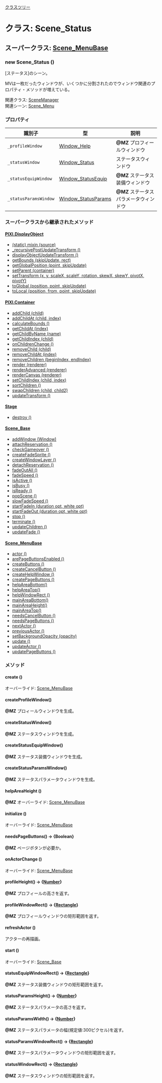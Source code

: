 [クラスツリー](index.md)

# クラス: Scene_Status

## スーパークラス: [Scene_MenuBase](Scene_MenuBase.md)

### new Scene_Status ()
[ステータス]のシーン。

MVは一枚だったウィンドウが、いくつかに分割されたのでウィンドウ関連のプロパティ・メソッドが増えている。

関連クラス: [SceneManager](SceneManager.md)<br />
関連シーン: [Scene_Menu](Scene_Menu.md)

### プロパティ

| 識別子 | 型 | 説明 |
| --- | --- | --- |
| `_profileWindow` | [Window_Help](Window_Help.md) | **@MZ** プロフィールウィンドウ |
| `_statusWindow` | [Window_Status](Window_Status.md) | ステータスウィンドウ |
| `_statusEquipWindow` | [Window_StatusEquip](Window_StatusEquip.md) | **@MZ** ステータス装備ウィンドウ |
| `_statusParamsWindow` | [Window_StatusParams](Window_StatusParams.md) | **@MZ** ステータスパラメータウィンドウ |


### スーパークラスから継承されたメソッド

#### [PIXI.DisplayObject](PIXI.DisplayObject.md)

* [(static) mixin (source)](PIXI.DisplayObject.md#static-mixin-source)
* [\_recursivePostUpdateTransform ()](PIXI.DisplayObject.md#_recursivepostupdatetransform-)
* [displayObjectUpdateTransform ()](PIXI.DisplayObject.md#displayobjectupdatetransform-)
* [getBounds (skipUpdate, rect)](PIXI.DisplayObject.md#getbounds-skipupdate-rect--pixirectangle)
* [getGlobalPosition (point, skipUpdate)](PIXI.DisplayObject.md#getglobalposition-point-skipupdate--pixipoint)
* [setParent (container)](PIXI.DisplayObject.md#setparent-container--pixicontainer)
* [setTransform (x, y, scaleX, scaleY, rotation, skewX, skewY, pivotX, pivotY)](PIXI.DisplayObject.md#settransform-x-y-scalex-scaley-rotation-skewx-skewy-pivotx-pivoty--pixidisplayobject)
* [toGlobal (position, point, skipUpdate)](PIXI.DisplayObject.md#toglobal-position-point-skipupdate--pixipoint)
* [toLocal (position, from, point, skipUpdate)](PIXI.DisplayObject.md#tolocal-position-from-point-skipupdate--pixipoint)

#### [PIXI.Container](PIXI.Container.md)

* [addChild (child) ](PIXI.Container.md#addchild-child--pixidisplayobject)
* [addChildAt (child, index)](PIXI.Container.md#addchildat-child-index--pixidisplayobject)
* [calculateBounds ()](PIXI.Container.md#calculatebounds-)
* [getChildAt (index)](PIXI.Container.md#getchildat-index--pixidisplayobject)
* [getChildByName (name)](PIXI.Container.md#getchildbyname-name--pixidisplayobject)
* [getChildIndex (child)](PIXI.Container.md#getchildindex-child--pixidisplayobject)
* [onChildrenChange ()](PIXI.Container.md#onchildrenchange-)
* [removeChild (child)](PIXI.Container.md#removechild-child--pixidisplayobject)
* [removeChildAt (index)](PIXI.Container.md#removechildat-index--pixidisplayobject)
* [removeChildren (beginIndex, endIndex)](PIXI.Container.md#removechildren-beginindex-endindex--arraypixidisplayobject)
* [render (renderer)](PIXI.Container.md#render-renderer)
* [renderAdvanced (renderer)](PIXI.Container.md#renderadvanced-renderer)
* [renderCanvas (renderer)](PIXI.Container.md#rendercanvas-renderer)
* [setChildIndex (child, index)](PIXI.Container.md#setchildindex-child-index)
* [sortChildren ()](PIXI.Container.md#sortchildren-)
* [swapChildren (child, child2)](PIXI.Container.md#swapchildren-child-child2)
* [updateTransform ()](PIXI.Container.md#updatetransform-)

#### [Stage](Stage.md)

* [destroy ()](Stage.md#destroy-)

#### [Scene_Base](Scene_Base.md)

* [addWindow (Window)](Scene_Base.md#addwindow-window)
* [attachReservation ()](Scene_Base.md#attachreservation-)
* [checkGameover ()](Scene_Base.md#checkgameover-)
* [createFadeSprite ()](Scene_Base.md#createfadesprite-)
* [createWindowLayer ()](Scene_Base.md#createwindowlayer-)
* [detachReservation ()](Scene_Base.md#detachreservation-)
* [fadeOutAll ()](Scene_Base.md#fadeoutall-)
* [fadeSpeed ()](Scene_Base.md#fadespeed---number)
* [isActive ()](Scene_Base.md#isactive---boolean)
* [isBusy ()](Scene_Base.md#isbusy---boolean)
* [isReady ()](Scene_Base.md#isready---boolean)
* [popScene ()](Scene_Base.md#popscene-)
* [slowFadeSpeed ()](Scene_Base.md#slowfadespeed---number)
* [startFadeIn (duration opt, white opt)](Scene_Base.md#startfadein-duration-opt-white-opt)
* [startFadeOut (duration opt, white opt)](Scene_Base.md#startfadeout-duration-opt-white-opt)
* [stop ()](Scene_Base.md#stop-)
* [terminate ()](Scene_Base.md#terminate-)
* [updateChildren ()](Scene_Base.md#updatechildren-)
* [updateFade ()](Scene_Base.md#updatefade-)

#### [Scene_MenuBase](Scene_MenuBase.md)

* [actor ()](Scene_MenuBase.md#actor---game_actor)
* [arePageButtonsEnabled ()](Scene_MenuBase.md#arepagebuttonsenabled---boolean)
* [createButtons ()](Scene_MenuBase.md#createbuttons-)
* [createCancelButton ()](Scene_MenuBase.md#createcancelbutton-)
* [createHelpWindow ()](Scene_MenuBase.md#createhelpwindow-)
* [createPageButtons ()](Scene_MenuBase.md#createpagebuttons-)
* [helpAreaBottom()](Scene_MenuBase.md#helpareabottom--number)
* [helpAreaTop() ](Scene_MenuBase.md#mainareatop--number)
* [helpWindowRect ()](Scene_MenuBase.md#helpwindowrect---rectangle)
* [mainAreaBottom()](Scene_MenuBase.md#mainareabottom--number)
* [mainAreaHeight()](Scene_MenuBase.md#mainareaheight--number)
* [mainAreaTop()](Scene_MenuBase.md#mainareatop--number)
* [needsCancelButton ()](Scene_MenuBase.md#needscancelbutton---boolean)
* [needsPageButtons ()](Scene_MenuBase.md#needspagebuttons---boolean)
* [nextActor ()](Scene_MenuBase.md#nextactor-)
* [previousActor ()](Scene_MenuBase.md#previousactor-)
* [setBackgroundOpacity (opacity)](Scene_MenuBase.md#setbackgroundopacity-opacity)
* [update ()](Scene_MenuBase.md#update-)
* [updateActor ()](Scene_MenuBase.md#updateactor-)
* [updatePageButtons ()](Scene_MenuBase.md#updatepagebuttons-)


### メソッド

#### create ()
オーバーライド: [Scene_MenuBase](Scene_MenuBase.md#create-)


#### createProfileWindow() 
**@MZ** プロィールウィンドウを生成。


#### createStatusWindow() 
**@MZ** ステータスウィンドウを生成。


#### createStatusEquipWindow() 
**@MZ** ステータス装備ウィンドウを生成。


#### createStatusParamsWindow() 
**@MZ** ステータスパラメータウィンドウを生成。


#### helpAreaHeight ()
**@MZ** オーバーライド: [Scene_MenuBase](Scene_MenuBase.md#helpareaheight--number)


#### initialize ()
オーバーライド: [Scene_MenuBase](Scene_MenuBase.md#initialize-)


#### needsPageButtons() → {Boolean}
**@MZ** ページボタンが必要か。


#### onActorChange ()
オーバーライド: [Scene_MenuBase](Scene_MenuBase.md#onactorchange-)


#### profileHeight() → {[Number](Number.md)}
**@MZ** プロフィールの高さを返す。


#### profileWindowRect() → {[Rectangle](Rectangle.md)}
**@MZ** プロフィールウィンドウの矩形範囲を返す。


#### refreshActor ()
アクターの再描画。


#### start ()
オーバーライド: [Scene_Base](Scene_Base.md#start-)


#### statusEquipWindowRect() → {[Rectangle](Rectangle.md)}
**@MZ** ステータス装備ウィンドウの矩形範囲を返す。


#### statusParamsHeight() → {[Number](Number.md)}
**@MZ** ステータスパラメータの高さを返す。


#### statusParamsWidth() → {[Number](Number.md)}
**@MZ** ステータスパラメータの幅(規定値:300ピクセル)を返す。


#### statusParamsWindowRect() → {[Rectangle](Rectangle.md)}
**@MZ** ステータスパラメータウィンドウの矩形範囲を返す。


#### statusWindowRect() → {[Rectangle](Rectangle.md)}
**@MZ** ステータスウィンドウの矩形範囲を返す。

